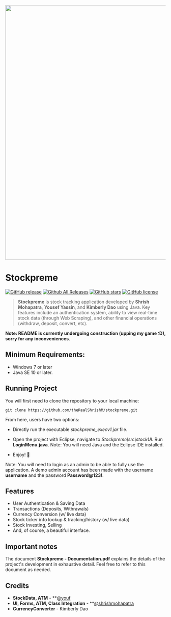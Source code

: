 <span title="SudTacOku Game Page Screenshot">
 <p align="center">
  <img width = "800px" src="https://i.imgur.com/HNCepqz.png">
 </p>
</span>

# Stockpreme
[![GitHub release](https://img.shields.io/github/v/release/Yyassin/Stockpreme.svg?colorB=97CA00?label=version)](https://github.com/Yyassin/Stockpreme/releases/latest) [![Github All Releases](https://img.shields.io/github/downloads/Yyassin/Stockpreme/total.svg?colorB=97CA00)](https://github.com/Yyassin/Stockpreme/releases) [![GitHub stars](https://img.shields.io/github/stars/Yyassin/Stockpreme.svg?colorB=007EC6)](https://github.com/Yyassin/Stockpreme/stargazers)  [![GitHub license](https://img.shields.io/badge/license-MIT-blue.svg)](https://raw.githubusercontent.com/Yyassin/Stockpreme/master/LICENSE)

> **Stockpreme** is stock tracking application developed by **Shrish Mohapatra**, **Yousef Yassin**, and **Kimberly Dao** using Java. Key features include an authentication system, ability to view real-time stock data (through Web Scraping), and other financial operations (withdraw, deposit, convert, etc).

**Note: README is currently undergoing construction (upping my game :D), sorry for any inconveniences**.

<!--- Supports all major media players, including full **Spotify**, **Google Play Music Desktop Player** and **Chrome/Firefox webplayer** support (thanks to **[@tjhrulz](https://github.com/tjhrulz)** and **[@khanhas](https://github.com/khanhas)**)  for the amazing plugins used in this skin). --->

## Minimum Requirements:
 - Windows 7 or later
 - Java SE 10 or later.
 
## Running Project
You will first need to clone the repository to your local machine:
```
git clone https://github.com/theRealShrishM/stockpreme.git
```
From here, users have two options:

* Directly run the executable *stockpreme_execv1.jar* file.

* Open the project with Eclipse, navigate to *Stockpreme\src\stockUI*.
  Run **LoginMenu.java**.
  Note: You will need Java and the Eclipse IDE installed.
  
 * Enjoy! 🎉
 
 Note: You will need to login as an admin to be able to fully use the application. A demo admin account has been made with the username **username** and the password **Password@123!**.

## Features
- User Authentication & Saving Data
- Transactions (Deposits, Withrawals)
- Currency Conversion (w/ live data)
- Stock ticker info lookup & tracking/history (w/ live data)
- Stock Investing, Selling
- And, of course, a beautiful interface.

## Important notes
The document **Stockpreme - Documentation.pdf** explains the details of the project's development in exhaustive detail. Feel free to refer to this document as needed.


## Credits

- **StockData, ATM** - **[@youf](https://github.com/Yyassin) 
- **UI, Forms, ATM, Class Integration** - **[@shrishmohapatra](https://github.com/shrish-mohapatra)
- **CurrencyConverter** - Kimberly Dao
